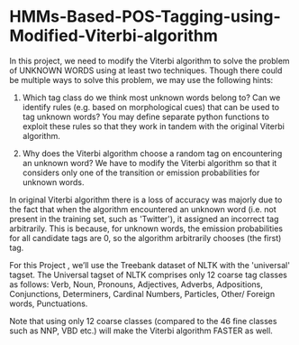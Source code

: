 # HMMs-Based-POS-Tagging-using-Modified-Viterbi-algorithm
In this project, we need to modify the Viterbi algorithm to solve the problem of UNKNOWN WORDS using at least two techniques. Though there could be multiple ways to solve this problem, we may use the following hints: 



1. Which tag class do we think most unknown words belong to? Can we identify rules (e.g. based on morphological cues) that can be used to tag unknown words? You may define separate python functions to exploit these rules so that they work in tandem with the original Viterbi algorithm.  


2. Why does the Viterbi algorithm choose a random tag on encountering an unknown word? We have to modify the Viterbi algorithm so that it considers only one of the transition or emission probabilities for unknown words. 


In original Viterbi algorithm there is a loss of accuracy was majorly due to the fact that when the algorithm encountered an unknown word (i.e. not present in the training set, such as 'Twitter'), it assigned an incorrect tag arbitrarily. This is because, for unknown words, the emission probabilities for all candidate tags are 0, so the algorithm arbitrarily chooses (the first) tag.  


For this Project , we’ll use the Treebank dataset of NLTK with the 'universal' tagset. The Universal tagset of NLTK comprises only 12 coarse tag classes as follows: Verb, Noun, Pronouns, Adjectives, Adverbs, Adpositions, Conjunctions, Determiners, Cardinal Numbers, Particles, Other/ Foreign words, Punctuations. 

Note that using only 12 coarse classes (compared to the 46 fine classes such as NNP, VBD etc.) will make the Viterbi algorithm FASTER as well.
